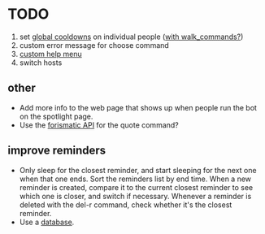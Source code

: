 # TODO

1. set [global cooldowns](https://discord.com/channels/336642139381301249/559455534965850142/843100881431429141) on individual people ([with walk_commands?](https://discord.com/channels/336642139381301249/381963689470984203/829737892087332904))
1. custom error message for choose command
1. [custom help menu](https://discord.com/channels/336642139381301249/381965515721146390/846537189163925504)
1. switch hosts

## other
* Add more info to the web page that shows up when people run the bot on the spotlight page.
* Use the [forismatic API](https://forismatic.com/en/api/) for the quote command?

## improve reminders
* Only sleep for the closest reminder, and start sleeping for the next one when that one ends. Sort the reminders list by end time. When a new reminder is created, compare it to the current closest reminder to see which one is closer, and switch if necessary. Whenever a reminder is deleted with the del-r command, check whether it's the closest reminder.
* Use a [database](https://discord.com/channels/336642139381301249/381963689470984203/829738623426625536).
